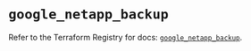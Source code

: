 # `google_netapp_backup`

Refer to the Terraform Registry for docs: [`google_netapp_backup`](https://registry.terraform.io/providers/hashicorp/google-beta/6.41.0/docs/resources/google_netapp_backup).
